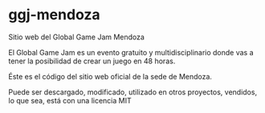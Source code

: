 ggj-mendoza
===========

Sitio web del Global Game Jam Mendoza

El Global Game Jam es un evento gratuito y multidisciplinario donde vas a tener la posibilidad de crear un juego en 48 horas.

Éste es el código del sitio web oficial de la sede de Mendoza.

Puede ser descargado, modificado, utilizado en otros proyectos, vendidos, lo que sea, está con una licencia MIT

